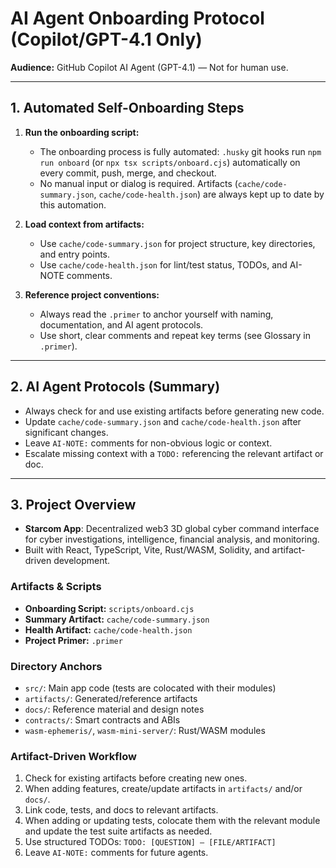 <!-- filepath: /Users/jono/Documents/GitHub/starcom-app/starcom-mk2/ONBOARDING.md -->

# AI Agent Onboarding Protocol (Copilot/GPT-4.1 Only)

**Audience:** GitHub Copilot AI Agent (GPT-4.1) — Not for human use.

---

## 1. Automated Self-Onboarding Steps

1. **Run the onboarding script:**
   - The onboarding process is fully automated: `.husky` git hooks run `npm run onboard` (or `npx tsx scripts/onboard.cjs`) automatically on every commit, push, merge, and checkout.
   - No manual input or dialog is required. Artifacts (`cache/code-summary.json`, `cache/code-health.json`) are always kept up to date by this automation.

2. **Load context from artifacts:**
   - Use `cache/code-summary.json` for project structure, key directories, and entry points.
   - Use `cache/code-health.json` for lint/test status, TODOs, and AI-NOTE comments.

3. **Reference project conventions:**
   - Always read the `.primer` to anchor yourself with naming, documentation, and AI agent protocols.
   - Use short, clear comments and repeat key terms (see Glossary in `.primer`).

---

## 2. AI Agent Protocols (Summary)
- Always check for and use existing artifacts before generating new code.
- Update `cache/code-summary.json` and `cache/code-health.json` after significant changes.
- Leave `AI-NOTE:` comments for non-obvious logic or context.
- Escalate missing context with a `TODO:` referencing the relevant artifact or doc.

---

## 3. Project Overview
- **Starcom App**: Decentralized web3 3D global cyber command interface for cyber investigations, intelligence, financial analysis, and monitoring.
- Built with React, TypeScript, Vite, Rust/WASM, Solidity, and artifact-driven development.

### Artifacts & Scripts
- **Onboarding Script:** `scripts/onboard.cjs`
- **Summary Artifact:** `cache/code-summary.json`
- **Health Artifact:** `cache/code-health.json`
- **Project Primer:** `.primer`

### Directory Anchors
- `src/`: Main app code (tests are colocated with their modules)
- `artifacts/`: Generated/reference artifacts
- `docs/`: Reference material and design notes
- `contracts/`: Smart contracts and ABIs
- `wasm-ephemeris/`, `wasm-mini-server/`: Rust/WASM modules

### Artifact-Driven Workflow
1. Check for existing artifacts before creating new ones.
2. When adding features, create/update artifacts in `artifacts/` and/or `docs/`.
3. Link code, tests, and docs to relevant artifacts.
4. When adding or updating tests, colocate them with the relevant module and update the test suite artifacts as needed.
5. Use structured TODOs: `TODO: [QUESTION] — [FILE/ARTIFACT]`
6. Leave `AI-NOTE:` comments for future agents.

